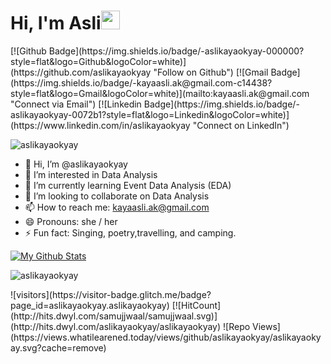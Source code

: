 <h1 align="left">Hi, I'm Asli<img src="https://raw.githubusercontent.com/iampavangandhi/iampavangandhi/master/gifs/Hi.gif" width="30px"></h1>
[![Github Badge](https://img.shields.io/badge/-aslikayaokyay-000000?style=flat&logo=Github&logoColor=white)](https://github.com/aslikayaokyay "Follow on Github")
[![Gmail Badge](https://img.shields.io/badge/-kayaasli.ak@gmail.com-c14438?style=flat&logo=Gmail&logoColor=white)](mailto:kayaasli.ak@gmail.com "Connect via Email")
[![Linkedin Badge](https://img.shields.io/badge/-aslikayaokyay-0072b1?style=flat&logo=Linkedin&logoColor=white)](https://www.linkedin.com/in/aslikayaokyay "Connect on LinkedIn")
<p align="left"> <img src="https://komarev.com/ghpvc/?username=aslikayaokyay" alt="aslikayaokyay" /> </p>

- 👋 Hi, I’m @aslikayaokyay
- 👀 I’m interested in Data Analysis
- 🌱 I’m currently learning Event Data Analysis (EDA)
- 💞️ I’m looking to collaborate on Data Analysis
- 📫 How to reach me: kayaasli.ak@gmail.com
- 😄 Pronouns: she / her
- ⚡ Fun fact: Singing, poetry,travelling, and camping.

[![My Github Stats](https://github-readme-stats.vercel.app/api?username=aslikayaokyay&show_icons=true&title_color=fff&icon_color=79ff97&text_color=9f9f9f&bg_color=151515)](https://github.com/aslikayaokyay)
<p><img align="center" src="https://github-readme-stats.vercel.app/api/top-langs/?username=aslikayaokyay&layout=compact&hide=html" alt="aslikayaokyay" /></p>
![visitors](https://visitor-badge.glitch.me/badge?page_id=aslikayaokyay.aslikayaokyay)
[![HitCount](http://hits.dwyl.com/samujjwaal/samujjwaal.svg)](http://hits.dwyl.com/aslikayaokyay/aslikayaokyay)
![Repo Views](https://views.whatilearened.today/views/github/aslikayaokyay/aslikayaokyay.svg?cache=remove)

